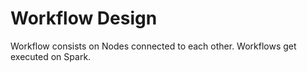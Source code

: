 # Workflow Design

Workflow consists on Nodes connected to each other. Workflows get executed on Spark.



